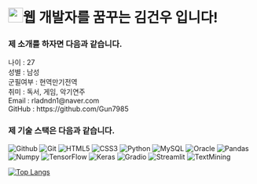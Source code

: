 <h1><img src="https://emojis.slackmojis.com/emojis/images/1531849430/4246/blob-sunglasses.gif?1531849430" width="30"/>웹 개발자를 꿈꾸는 김건우 입니다! </h1>
<h3>제 소개를 하자면 다음과 같습니다. </h3>
나이 : 27 </br>
성별 : 남성 </br>
군필여부 : 현역만기전역 </br>
취미 : 독서, 게임, 악기연주 </br>
Email : rladndn1@naver.com </br>
GitHub : https://github.com/Gun7985 </p>

<h3>제 기술 스택은 다음과 같습니다.</h3>
<p>
  
<img alt="Github" src="https://img.shields.io/badge/-Github-000000?style=flat-square&logo=github-actions&logoColor=white" />
<img alt="Git" src="https://img.shields.io/badge/-Git-F05032?style=flat-square&logo=git&logoColor=white" />
<img alt="HTML5" src="https://img.shields.io/badge/-HTML5-E34F26?style=flat-square&logo=html5&logoColor=white" />
<img alt="CSS3" src="https://img.shields.io/badge/-CSS3-1572B6?style=flat-square&logo=css3&logoColor=white" />
<img alt="Python" src="https://img.shields.io/badge/-Python-3776AB?style=flat-square&logo=python&logoColor=white" />
<img alt="MySQL" src="https://img.shields.io/badge/-MySQL-4479A1?style=flat-square&logo=mysql&logoColor=white" />
<img alt="Oracle" src="https://img.shields.io/badge/-Oracle-F80000?style=flat-square&logo=oracle&logoColor=white" />
<img alt="Pandas" src="https://img.shields.io/badge/-Pandas-150458?style=flat-square&logo=pandas&logoColor=white" />
<img alt="Numpy" src="https://img.shields.io/badge/-NumPy-013243?style=flat-square&logo=numpy&logoColor=white" />
<img alt="TensorFlow" src="https://img.shields.io/badge/-TensorFlow-FF6F00?style=flat-square&logo=tensorflow&logoColor=white" />
<img alt="Keras" src="https://img.shields.io/badge/-Keras-D00000?style=flat-square&logo=keras&logoColor=white" />

<img alt="Gradio" src="https://img.shields.io/badge/-Gradio-FF7F50?style=flat-square&logo=gradio&logoColor=white" />
<img alt="Streamlit" src="https://img.shields.io/badge/-Streamlit-FF4B4B?style=flat-square&logo=streamlit&logoColor=white" />
<img alt="TextMining" src="https://img.shields.io/badge/-TextMining-007ACC?style=flat-square&logo=textmining&logoColor=white" />

  

[![Top Langs](https://github-readme-stats.vercel.app/api/top-langs/?username=Gun7985)](https://github.com/Gun7985/github-readme-stats)
